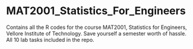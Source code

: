 # MAT2001_Statistics_For_Engineers
Contains all the R codes for the course MAT2001, Statistics for Engineers, Vellore Institute of Technology. Save yourself a semester worth of hassle. All 10 lab tasks included in the repo.

